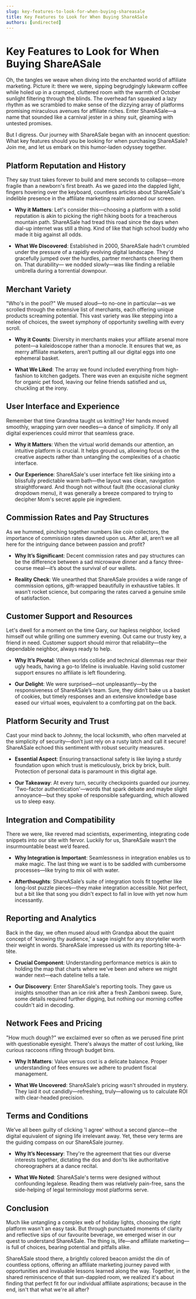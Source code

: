 ```yaml
---
slug: key-features-to-look-for-when-buying-shareasale
title: Key Features to Look for When Buying ShareASale
authors: [undirected]
---
```



# Key Features to Look for When Buying ShareASale

Oh, the tangles we weave when diving into the enchanted world of affiliate marketing. Picture it: there we were, sipping begrudgingly lukewarm coffee while holed up in a cramped, cluttered room with the warmth of October sunlight filtering through the blinds. The overhead fan squeaked a lazy rhythm as we scrambled to make sense of the dizzying array of platforms promising miraculous avenues for affiliate riches. Enter ShareASale—a name that sounded like a carnival jester in a shiny suit, gleaming with untested promises.

But I digress. Our journey with ShareASale began with an innocent question: What key features should you be looking for when purchasing ShareASale? Join me, and let us embark on this humor-laden odyssey together.

## Platform Reputation and History

They say trust takes forever to build and mere seconds to collapse—more fragile than a newborn's first breath. As we gazed into the dappled light, fingers hovering over the keyboard, countless articles about ShareASale's indelible presence in the affiliate marketing realm adorned our screen.

- **Why it Matters**: Let's consider this—choosing a platform with a solid reputation is akin to picking the right hiking boots for a treacherous mountain path. ShareASale had tread this road since the days when dial-up internet was still a thing. Kind of like that high school buddy who made it big against all odds.

- **What We Discovered**: Established in 2000, ShareASale hadn't crumbled under the pressure of a rapidly evolving digital landscape. They'd gracefully jumped over the hurdles, partner merchants cheering them on. That durability— we nodded slowly—was like finding a reliable umbrella during a torrential downpour.

## Merchant Variety

"Who's in the pool?" We mused aloud—to no-one in particular—as we scrolled through the extensive list of merchants, each offering unique products screaming potential. This vast variety was like stepping into a melee of choices, the sweet symphony of opportunity swelling with every scroll.

- **Why it Counts**: Diversity in merchants makes your affiliate arsenal more potent—a kaleidoscope rather than a monocle. It ensures that we, as merry affiliate marketers, aren’t putting all our digital eggs into one ephemeral basket.

- **What We Liked**: The array we found included everything from high-fashion to kitchen gadgets. There was even an exquisite niche segment for organic pet food, leaving our feline friends satisfied and us, chuckling at the irony.

## User Interface and Experience

Remember that time Grandma taught us knitting? Her hands moved smoothly, wrapping yarn over needles—a dance of simplicity. If only all digital experiences could mirror that seamless grace.

- **Why it Matters**: When the virtual world demands our attention, an intuitive platform is crucial. It helps ground us, allowing focus on the creative aspects rather than untangling the complexities of a chaotic interface.

- **Our Experience**: ShareASale's user interface felt like sinking into a blissfully predictable warm bath—the layout was clean, navigation straightforward. And though not without fault (the occasional clunky dropdown menu), it was generally a breeze compared to trying to decipher Mom's secret apple pie ingredient.

## Commission Rates and Pay Structures

As we hummed, pinching together numbers like coin collectors, the importance of commission rates dawned upon us. After all, aren’t we all here for the intriguing dance between passion and profit?

- **Why It’s Significant**: Decent commission rates and pay structures can be the difference between a sad microwave dinner and a fancy three-course meal—it’s about the survival of our wallets.

- **Reality Check**: We unearthed that ShareASale provides a wide range of commission options, gift-wrapped beautifully in exhaustive tables. It wasn’t rocket science, but comparing the rates carved a genuine smile of satisfaction.

## Customer Support and Resources

Let's dwell for a moment on the time Gary, our hapless neighbor, locked himself out while grilling one summery evening. Out came our trusty key, a friend in need. Customer support should mirror that reliability—the dependable neighbor, always ready to help.

- **Why It’s Pivotal**: When worlds collide and technical dilemmas rear their ugly heads, having a go-to lifeline is invaluable. Having solid customer support ensures no affiliate is left floundering.

- **Our Delight**: We were surprised—not unpleasantly—by the responsiveness of ShareASale’s team. Sure, they didn’t bake us a basket of cookies, but timely responses and an extensive knowledge base eased our virtual woes, equivalent to a comforting pat on the back.

## Platform Security and Trust

Cast your mind back to Johnny, the local locksmith, who often marveled at the simplicity of security—don’t just rely on a rusty latch and call it secure! ShareASale echoed this sentiment with robust security measures.

- **Essential Aspect**: Ensuring transactional safety is like laying a sturdy foundation upon which trust is meticulously, brick by brick, built. Protection of personal data is paramount in this digital age.

- **Our Takeaway**: At every turn, security checkpoints guarded our journey. 'Two-factor authentication'—words that spark debate and maybe slight annoyance—but they spoke of responsible safeguarding, which allowed us to sleep easy.

## Integration and Compatibility

There we were, like revered mad scientists, experimenting, integrating code snippets into our site with fervor. Luckily for us, ShareASale wasn’t the insurmountable beast we’d feared.

- **Why Integration is Important**: Seamlessness in integration enables us to make magic. The last thing we want is to be saddled with cumbersome processes—like trying to mix oil with water.

- **Afterthoughts**: ShareASale’s suite of integration tools fit together like long-lost puzzle pieces—they make integration accessible. Not perfect, but a bit like that song you didn't expect to fall in love with yet now hum incessantly.

## Reporting and Analytics

Back in the day, we often mused aloud with Grandpa about the quaint concept of 'knowing thy audience,' a sage insight for any storyteller worth their weight in words. ShareASale impressed us with its reporting tête-à-tête.

- **Crucial Component**: Understanding performance metrics is akin to holding the map that charts where we’ve been and where we might wander next—each dateline tells a tale.

- **Our Discovery**: Enter ShareASale's reporting tools. They gave us insights smoother than an ice rink after a fresh Zamboni sweep. Sure, some details required further digging, but nothing our morning coffee couldn't aid in decoding.

## Network Fees and Pricing

"How much dough?" we exclaimed ever so often as we perused fine print with questionable eyesight. There's always the matter of cost lurking, like curious raccoons rifling through budget bins.

- **Why It Matters**: Value versus cost is a delicate balance. Proper understanding of fees ensures we adhere to prudent fiscal management.

- **What We Uncovered**: ShareASale’s pricing wasn't shrouded in mystery. They laid it out candidly—refreshing, truly—allowing us to calculate ROI with clear-headed precision.

## Terms and Conditions

We’ve all been guilty of clicking 'I agree' without a second glance—the digital equivalent of signing life irrelevant away. Yet, these very terms are the guiding compass on our ShareASale journey.

- **Why It’s Necessary**: They're the agreement that ties our diverse interests together, dictating the dos and don'ts like authoritative choreographers at a dance recital.

- **What We Noted**: ShareASale's terms were designed without confounding legalese. Reading them was relatively pain-free, sans the side-helping of legal terminology most platforms serve.

## Conclusion

Much like untangling a complex web of holiday lights, choosing the right platform wasn't an easy task. But through punctuated moments of clarity and reflective sips of our favourite beverage, we emerged wiser in our quest to understand ShareASale. The thing is, life—and affiliate marketing—is full of choices, bearing potential and pitfalls alike.

ShareASale stood there, a brightly colored beacon amidst the din of countless options, offering an affiliate marketing journey paved with opportunities and invaluable lessons learned along the way. Together, in the shared reminiscence of that sun-dappled room, we realized it's about finding that perfect fit for our individual affiliate aspirations; because in the end, isn't that what we're all after?